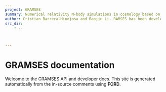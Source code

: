 ```yaml
---
project: GRAMSES
summary: Numerical relativity N-body simulations in cosmology based on RAMSES
author: Cristian Barrera-Hinojosa and Baojiu Li. RAMSES has been developed by R. Teyssier
src_dir:
    - ..



---
```

# GRAMSES documentation
Welcome to the GRAMSES API and developer docs. This site is generated automatically from the in-source comments using **FORD**.

